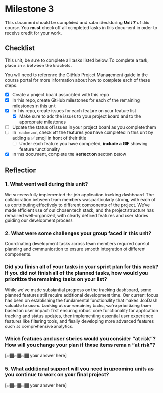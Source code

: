 # Milestone 3

This document should be completed and submitted during **Unit 7** of this course. You **must** check off all completed tasks in this document in order to receive credit for your work.

## Checklist

This unit, be sure to complete all tasks listed below. To complete a task, place an `x` between the brackets.

You will need to reference the GitHub Project Management guide in the course portal for more information about how to complete each of these steps.

- [x] Create a project board associated with this repo
- [x] In this repo, create GitHub milestones for each of the remaining milestones in this unit
- [x] In this repo, create issues for each feature on your feature list
  - [x] Make sure to add the issues to your project board and to the appropriate milestones
- [ ] Update the status of issues in your project board as you complete them
- [ ] In `readme.md`, check off the features you have completed in this unit by adding a ✅ emoji in front of their title
  - [ ] Under each feature you have completed, **include a GIF** showing feature functionality
- [x] In this document, complete the **Reflection** section below

## Reflection

### 1. What went well during this unit?

We successfully implemented the job application tracking dashboard. The collaboration between team members was particularly strong, with each of us contributing effectively to different components of the project. We've made efficient use of our chosen tech stack, and the project structure has remained well-organized, with clearly defined features and user stories guiding our development process.

### 2. What were some challenges your group faced in this unit?

Coordinating development tasks across team members required careful planning and communication to ensure smooth integration of different components. 

### Did you finish all of your tasks in your sprint plan for this week? If you did not finish all of the planned tasks, how would you prioritize the remaining tasks on your list?

While we've made substantial progress on the tracking dashboard, some planned features still require additional development time. Our current focus has been on establishing the fundamental functionality that makes JobDash valuable to users. Looking at our remaining tasks, we're prioritizing them based on user impact: first ensuring robust core functionality for application tracking and status updates, then implementing essential user experience features like filtering tools, and finally developing more advanced features such as comprehensive analytics. 

### Which features and user stories would you consider “at risk”? How will you change your plan if those items remain “at risk”?

[👉🏾👉🏾👉🏾 your answer here]

### 5. What additional support will you need in upcoming units as you continue to work on your final project?

[👉🏾👉🏾👉🏾 your answer here]
